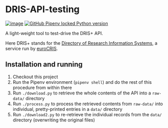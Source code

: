# DRIS-API-testing 

[![image](https://img.shields.io/pypi/v/pipenv.svg)](../..)
[![GitHub Pipenv locked Python version](https://img.shields.io/github/pipenv/locked/python-version/jdvorak001/DRIS-API-testing)](../..)

A light-weight tool to test-drive the DRIS+ API.

Here DRIS+ stands for the [Directory of Research Information Systems](https://dspacecris.eurocris.org/cris/explore/dris), a service run by [euroCRIS](https://www.eurocris.org/).

## Installation and running

1. Checkout this project
2. Run the Pipenv environment (``pipenv shell``) and do the rest of this procedure from within there
3. Run ``./download.py`` to retrieve the whole contents of the API into a `raw-data/` directory
4. Run ``./process.py`` to process the retrieved contents from `raw-data/` into individual, pretty-printed entries in a `data/` directory
5. Run ``./download2.py`` to re-retrieve the individual records from the `data/` directory (overwriting the original files)
